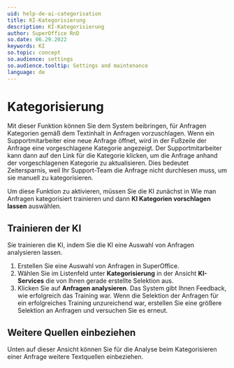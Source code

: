```yaml
---
uid: help-de-ai-categorisation
title: KI-Kategorisierung
description: KI-Kategorisierung
author: SuperOffice RnD
so.date: 06.29.2022
keywords: KI
so.topic: concept
so.audience: settings
so.audience.tooltip: Settings and maintenance
language: de
---
```


# Kategorisierung

Mit dieser Funktion können Sie dem System beibringen, für Anfragen Kategorien gemäß dem Textinhalt in Anfragen vorzuschlagen. Wenn ein Supportmitarbeiter eine neue Anfrage öffnet, wird in der Fußzeile der Anfrage eine vorgeschlagene Kategorie angezeigt. Der Supportmitarbeiter kann dann auf den Link für die Kategorie klicken, um die Anfrage anhand der vorgeschlagenen Kategorie zu aktualisieren. Dies bedeutet Zeitersparnis, weil Ihr Support-Team die Anfrage nicht durchlesen muss, um sie manuell zu kategorisieren.

Um diese Funktion zu aktivieren, müssen Sie die KI zunächst in Wie man Anfragen kategorisiert trainieren und dann **KI Kategorien vorschlagen lassen** auswählen.

## Trainieren der KI

Sie trainieren die KI, indem Sie die KI eine Auswahl von Anfragen analysieren lassen.

1. Erstellen Sie eine Auswahl von Anfragen in SuperOffice.
2. Wählen Sie im Listenfeld unter **Kategorisierung** in der Ansicht **KI-Services** die von Ihnen gerade erstellte Selektion aus.
3. Klicken Sie auf **Anfragen analysieren**. Das System gibt Ihnen Feedback, wie erfolgreich das Training war. Wenn die Selektion der Anfragen für ein erfolgreiches Training unzureichend war, erstellen Sie eine größere Selektion an Anfragen und versuchen Sie es erneut.

## Weitere Quellen einbeziehen

Unten auf dieser Ansicht können Sie für die Analyse beim Kategorisieren einer Anfrage weitere Textquellen einbeziehen.

